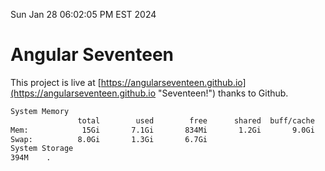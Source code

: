 Sun Jan 28 06:02:05 PM EST 2024

# Angular Seventeen


This project is live at [https://angularseventeen.github.io](https://angularseventeen.github.io "Seventeen!") thanks to Github.

```bash
System Memory
               total        used        free      shared  buff/cache   available
Mem:            15Gi       7.1Gi       834Mi       1.2Gi       9.0Gi       8.2Gi
Swap:          8.0Gi       1.3Gi       6.7Gi
System Storage
394M	.
```
```bash
